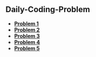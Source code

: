 ## Daily-Coding-Problem
- **[Problem 1]()**  
- **[Problem 2]()**  
- **[Problem 3]()**  
- **[Problem 4]()**  
- **[Problem 5]()**
